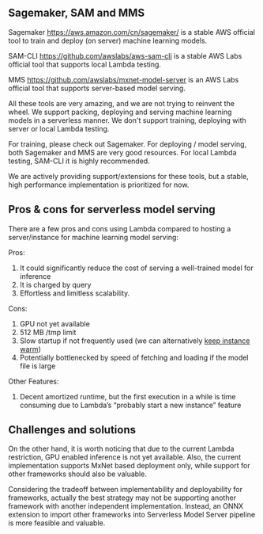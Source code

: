 ## Sagemaker, SAM and MMS

Sagemaker https://aws.amazon.com/cn/sagemaker/ is a stable AWS official tool to train and deploy (on server) machine learning models. 

SAM-CLI https://github.com/awslabs/aws-sam-cli is a stable AWS Labs official tool that supports local Lambda testing. 

MMS https://github.com/awslabs/mxnet-model-server is an AWS Labs official tool that supports server-based model serving. 

All these tools are very amazing, and we are not trying to reinvent the wheel. We support packing, deploying and serving machine learning models in a serverless manner. We don't support training, deploying with server or local Lambda testing. 

For training, please check out Sagemaker. For deploying / model serving, both Sagemaker and MMS are very good resources. For local Lambda testing, SAM-CLI it is highly recommended. 

We are actively providing support/extensions for these tools, but a stable, high performance implementation is prioritized for now.

## Pros & cons for serverless model serving

There are a few pros and cons using Lambda compared to hosting a server/instance for machine learning model serving:

Pros:

1. It could significantly reduce the cost of serving a well-trained model for inference
2. It is charged by query
3. Effortless and limitless scalability. 

Cons:

1. GPU not yet available
2. 512 MB /tmp limit
3. Slow startup if not frequently used (we can alternatively [keep instance warm](https://github.com/anchen1011/lambda-inference-toolkit/wiki/Keep-it-Warm))
4. Potentially bottlenecked by speed of fetching and loading if the model file is large

Other Features:

1. Decent amortized runtime, but the first execution in a while is time consuming due to Lambda’s “probably start a new instance” feature

## Challenges and solutions

On the other hand, it is worth noticing that due to the current Lambda restriction, GPU enabled inference is not yet available. Also, the current implementation supports MxNet based deployment only, while support for other frameworks should also be valuable. 

Considering the tradeoff between implementability and deployability for frameworks, actually the best strategy may not be supporting another framework with another independent implementation. Instead, an ONNX extension to import other frameworks into Serverless Model Server pipeline is more feasible and valuable. 